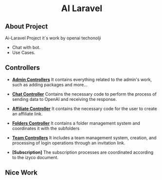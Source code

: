 <h1 align="center">AI Laravel</h1>


## About Project

Ai-Laravel Project it`s work by openai techonolji
- Chat with bot.
- Use Cases.


## Controllers

- **[Admin Controllers](https://github.com/abdulselam-muhammed/ai-laravel/tree/master/src/Http/Controllers/Admin)**
It contains everything related to the admin's work, such as adding packages and more...

- **[Chat Controller](https://github.com/abdulselam-muhammed/ai-laravel/blob/master/src/Http/Controllers/User/ChatController.php)**
Contains the necessary code to perform the process of sending data to OpenAI and receiving the response.

- **[Affiliate Controller](https://github.com/abdulselam-muhammed/ai-laravel/blob/master/src/Http/Controllers/User/AffiliateController.php)**
It contains the necessary code for the user to create an affiliate link.

- **[Folders Controller](https://github.com/abdulselam-muhammed/ai-laravel/blob/master/src/Http/Controllers/User/Folders.php)**
It contains a folder management system and coordinates it with the subfolders

- **[Team Controllers](https://github.com/abdulselam-muhammed/ai-laravel/tree/master/src/Http/Controllers/User/Team)**
It includes a team management system, creation, and processing of login operations through an invitation link.

- **[Subscription]**
The subscription processes are coordinated according to the izyco document.


## Nice Work

